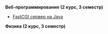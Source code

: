 <b>Веб-программирование (2 курс, 3 семестр)</b>

- [FastCGI сервер на Java](https://github.com/allfeia/ITMO-Web-Lab1/tree/master)

<b>Физика (2 курс, 3 семестр)</b>

